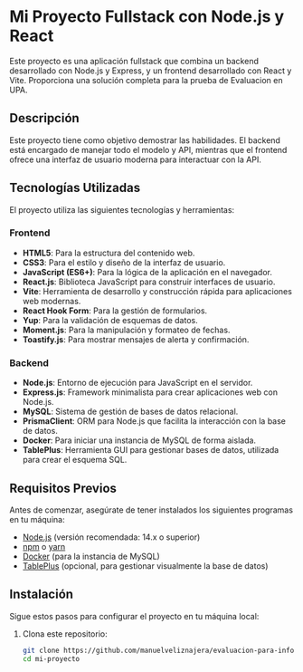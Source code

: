 # Mi Proyecto Fullstack con Node.js y React

Este proyecto es una aplicación fullstack que combina un backend desarrollado con Node.js y Express, y un frontend desarrollado con React y Vite. Proporciona una solución completa para la prueba de Evaluacion en UPA.

## Descripción

Este proyecto tiene como objetivo demostrar las habilidades. El backend está encargado de manejar todo el modelo y API, mientras que el frontend ofrece una interfaz de usuario moderna para interactuar con la API.

## Tecnologías Utilizadas

El proyecto utiliza las siguientes tecnologías y herramientas:

### Frontend

- **HTML5**: Para la estructura del contenido web.
- **CSS3**: Para el estilo y diseño de la interfaz de usuario.
- **JavaScript (ES6+)**: Para la lógica de la aplicación en el navegador.
- **React.js**: Biblioteca JavaScript para construir interfaces de usuario.
- **Vite**: Herramienta de desarrollo y construcción rápida para aplicaciones web modernas.
- **React Hook Form**: Para la gestión de formularios.
- **Yup**: Para la validación de esquemas de datos.
- **Moment.js**: Para la manipulación y formateo de fechas.
- **Toastify.js**: Para mostrar mensajes de alerta y confirmación.

### Backend

- **Node.js**: Entorno de ejecución para JavaScript en el servidor.
- **Express.js**: Framework minimalista para crear aplicaciones web con Node.js.
- **MySQL**: Sistema de gestión de bases de datos relacional.
- **PrismaClient**: ORM para Node.js que facilita la interacción con la base de datos.
- **Docker**: Para iniciar una instancia de MySQL de forma aislada.
- **TablePlus**: Herramienta GUI para gestionar bases de datos, utilizada para crear el esquema SQL.


## Requisitos Previos

Antes de comenzar, asegúrate de tener instalados los siguientes programas en tu máquina:

- [Node.js](https://nodejs.org/) (versión recomendada: 14.x o superior)
- [npm](https://www.npmjs.com/) o [yarn](https://yarnpkg.com/)
- [Docker](https://www.docker.com/) (para la instancia de MySQL)
- [TablePlus](https://tableplus.com/) (opcional, para gestionar visualmente la base de datos)

## Instalación

Sigue estos pasos para configurar el proyecto en tu máquina local:

1. Clona este repositorio:
   ```bash
   git clone https://github.com/manuelveliznajera/evaluacion-para-informatica-UPA.git
   cd mi-proyecto


    